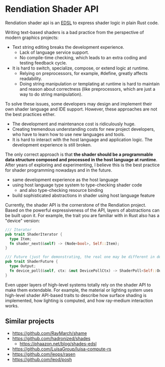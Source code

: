 # Rendiation Shader API

Rendiation shader api is an [EDSL](https://en.wikipedia.org/wiki/Domain-specific_language#External_and_Embedded_Domain_Specific_Languages) to express shader logic in plain Rust code.

Writing text-based shaders is a bad practice from the perspective of modern graphics projects:

- Text string editing breaks the development experience.
  - Lack of language service support.
  - No compile-time checking, which leads to an extra coding and testing feedback cycle.
- It is hard to switch, specialize, compose, or extend logic at runtime.
  - Relying on preprocessors, for example, #define, greatly affects readability.
  - Doing string manipulation or templating at runtime is hard to maintain and reason about correctness (like preprocessors, which are just a way to do string manipulation).

To solve these issues, some developers may design and implement their own shader language and IDE support. However, these approaches are not the best practices either.

- The development and maintenance cost is ridiculously huge.
- Creating tremendous understanding costs for new project developers, who have to learn how to use new languages and tools.
- It is hard to interact with the host language and application logic. The development experience is still broken.

The only correct approach is that **the shader should be a programmable data structure composed and processed in the host language at runtime**. After years of exploring and experimenting, I believe this is the best practice for shader programming nowadays and in the future.

- same development experience as the host language
- using host language type system to type-checking shader code
  - and also type-checking resource binding
- build sophisticated abstractions in shader using host language feature

Currently, the shader API is the cornerstone of the Rendiation project. Based on the powerful expressiveness of the API, layers of abstractions can be built upon it. For example, the trait you are familiar with in Rust also has a "device" version:

``` rust
/// Iterator
pub trait ShaderIterator {
  type Item;
  fn shader_next(&self) -> (Node<bool>, Self::Item);
}

/// Future (just for demonstrating, the real one may be different in detail)
pub trait ShaderFuture {
  type Output;
  fn device_poll(&self, ctx: &mut DevicePollCtx) -> ShaderPoll<Self::Output>;
}
```

Even upper layers of high-level systems totally rely on the shader API to make them extendable. For example, the material or lighting system uses high-level shader API-based traits to describe how surface shading is implemented, how lighting is computed, and how ray-medium interaction works.

## Similar projects

- <https://github.com/RayMarch/shame>
- <https://github.com/hadronized/shades>
  - <https://phaazon.net/blog/shades-edsl>
- <https://github.com/LuisaGroup/luisa-compute-rs>
- <https://github.com/leops/rasen>
- <https://github.com/leod/posh>
